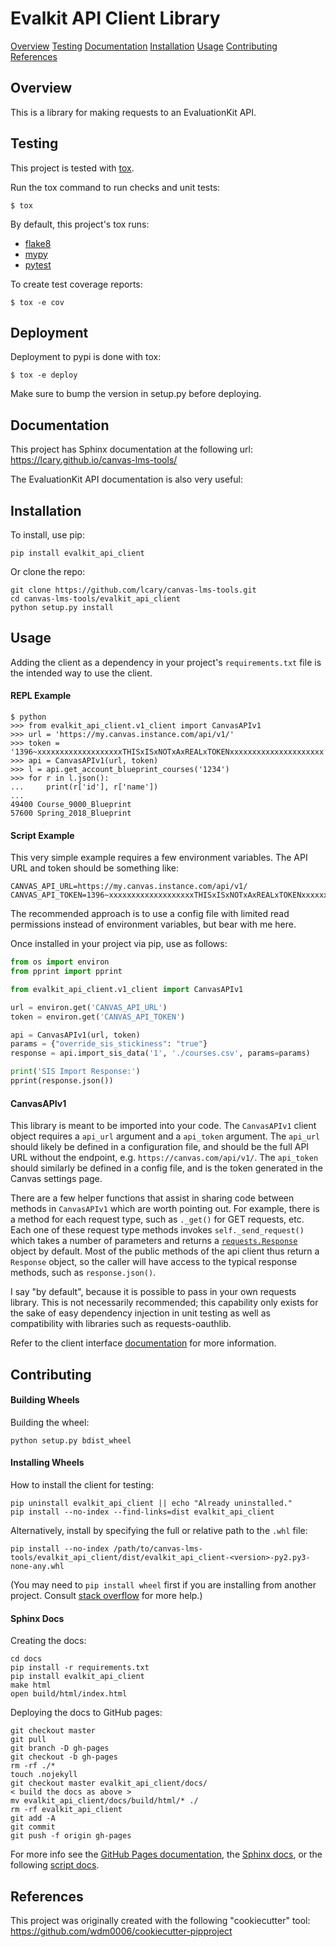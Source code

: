 Evalkit API Client Library
==========================

[Overview](#overview)
[Testing](#testing)
[Documentation](#documentation)
[Installation](#installation)
[Usage](#usage)
[Contributing](#contributing)
[References](#references)

Overview
--------

This is a library for making requests to an EvaluationKit API.

Testing
-------

This project is tested with [tox](https://tox.readthedocs.io/en/latest/).

Run the tox command to run checks and unit tests:
```
$ tox
```

By default, this project's tox runs:

 * [flake8](http://flake8.pycqa.org/en/latest/)
 * [mypy](https://github.com/python/mypy)
 * [pytest](https://docs.pytest.org/en/latest/)

To create test coverage reports:
```
$ tox -e cov
```

Deployment
----------

Deployment to pypi is done with tox:
```
$ tox -e deploy
```
Make sure to bump the version in setup.py before deploying.

Documentation
-------------

This project has Sphinx documentation at the following url:
https://lcary.github.io/canvas-lms-tools/

The EvaluationKit API documentation is also very useful:


Installation
------------

To install, use pip:

    pip install evalkit_api_client

Or clone the repo:

    git clone https://github.com/lcary/canvas-lms-tools.git
    cd canvas-lms-tools/evalkit_api_client
    python setup.py install

Usage
-----

Adding the client as a dependency in your project's `requirements.txt`
file is the intended way to use the client.

#### REPL Example

```
$ python
>>> from evalkit_api_client.v1_client import CanvasAPIv1
>>> url = 'https://my.canvas.instance.com/api/v1/'
>>> token = '1396~xxxxxxxxxxxxxxxxxxxTHISxISxNOTxAxREALxTOKENxxxxxxxxxxxxxxxxxxxxx'
>>> api = CanvasAPIv1(url, token)
>>> l = api.get_account_blueprint_courses('1234')
>>> for r in l.json():
...     print(r['id'], r['name'])
...
49400 Course_9000_Blueprint
57600 Spring_2018_Blueprint
```

#### Script Example

This very simple example requires a few environment variables. The
API URL and token should be something like:
```
CANVAS_API_URL=https://my.canvas.instance.com/api/v1/
CANVAS_API_TOKEN=1396~xxxxxxxxxxxxxxxxxxxTHISxISxNOTxAxREALxTOKENxxxxxxxxxxxxxxxxxxxxx
```

The recommended approach is to use a config file with limited read
permissions instead of environment variables, but bear with me here.

Once installed in your project via pip, use as follows:

```python
from os import environ
from pprint import pprint

from evalkit_api_client.v1_client import CanvasAPIv1

url = environ.get('CANVAS_API_URL')
token = environ.get('CANVAS_API_TOKEN')

api = CanvasAPIv1(url, token)
params = {"override_sis_stickiness": "true"}
response = api.import_sis_data('1', './courses.csv', params=params)

print('SIS Import Response:')
pprint(response.json())
```

#### CanvasAPIv1

This library is meant to be imported into your code. The `CanvasAPIv1` client
object requires a `api_url` argument and a `api_token` argument. The `api_url`
should likely be defined in a configuration file, and should be the full API
URL without the endpoint, e.g. `https://canvas.com/api/v1/`. The `api_token`
should similarly be defined in a config file, and is the token generated in
the Canvas settings page.

There are a few helper functions that assist in sharing code between methods
in `CanvasAPIv1` which are worth pointing out. For example, there is a method
for each request type, such as `._get()` for GET requests, etc. Each one of
these request type methods invokes `self._send_request()` which takes a
number of parameters and returns a
[`requests.Response`](http://docs.python-requests.org/en/master/api/#requests.Response)
object by default. Most of the public methods of the api client thus return
a `Response` object, so the caller will have access to the typical response
methods, such as `response.json()`.

I say "by default", because it is possible to pass in your own requests
library. This is not necessarily recommended; this capability only exists for
the sake of easy dependency injection in unit testing as well as compatibility
with libraries such as requests-oauthlib.

Refer to the client interface [documentation](#documentation) for more information.

Contributing
------------

#### Building Wheels

Building the wheel:

    python setup.py bdist_wheel

#### Installing Wheels

How to install the client for testing:

    pip uninstall evalkit_api_client || echo "Already uninstalled."
    pip install --no-index --find-links=dist evalkit_api_client

Alternatively, install by specifying the full or relative path to the `.whl` file:

    pip install --no-index /path/to/canvas-lms-tools/evalkit_api_client/dist/evalkit_api_client-<version>-py2.py3-none-any.whl

(You may need to `pip install wheel` first if you are installing from another
project. Consult [stack overflow](https://stackoverflow.com/questions/28002897/wheel-file-installation)
for more help.)

#### Sphinx Docs

Creating the docs:

    cd docs
    pip install -r requirements.txt
    pip install evalkit_api_client
    make html
    open build/html/index.html

Deploying the docs to GitHub pages:

    git checkout master
    git pull
    git branch -D gh-pages
    git checkout -b gh-pages
    rm -rf ./*
    touch .nojekyll
    git checkout master evalkit_api_client/docs/
    < build the docs as above >
    mv evalkit_api_client/docs/build/html/* ./
    rm -rf evalkit_api_client
    git add -A
    git commit
    git push -f origin gh-pages

For more info see the [GitHub Pages documentation](https://pages.github.com/),
the [Sphinx docs](http://www.sphinx-doc.org/en/master/contents.html),
or the following [script docs](http://www.willmcginnis.com/2016/02/29/automating-documentation-workflow-with-sphinx-and-github-pages/).

References
----------

This project was originally created with the following "cookiecutter" tool:
https://github.com/wdm0006/cookiecutter-pipproject
